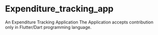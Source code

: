 # Expenditure_tracking_app

An Expenditure Tracking Application
The Application accepts contribution only in Flutter/Dart programming language.

